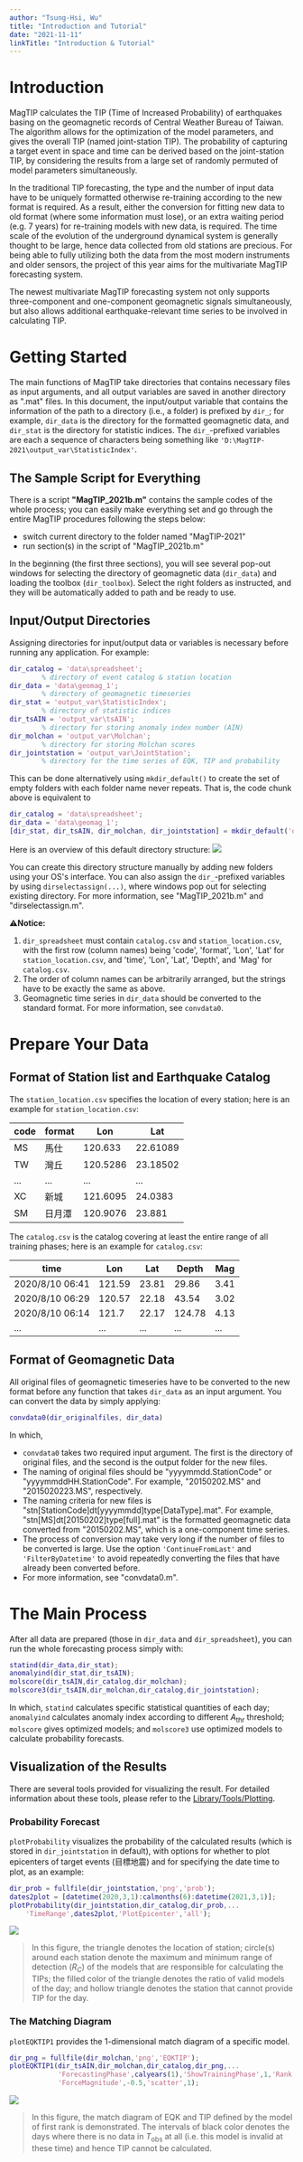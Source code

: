 ```yaml
---
author: "Tsung-Hsi, Wu"
title: "Introduction and Tutorial"
date: "2021-11-11"
linkTitle: "Introduction & Tutorial"
---
```



<!-- TODO: git commit and push unpredictable-life
FIXME: Delete the following in the future 

`cd` to the folder where there is `.jmd`, and 
```
lazyhugo();
cp2content(raw"D:\GoogleDrive\Sites\CGRG\doc-archive\content\en\docs\magtip\usermanual-and-docs")
``` -->

# Introduction

MagTIP calculates the TIP (Time of Increased Probability) of earthquakes basing on the geomagnetic records of Central Weather Bureau of Taiwan. 
The algorithm allows for the optimization of the model parameters, and gives the overall TIP (named joint-station TIP). 
The probability of capturing a target event in space and time can be derived based on the joint-station TIP, by considering the results from a large set of randomly permuted of model parameters simultaneously.

In the traditional TIP forecasting, the type and the number of input data have to be uniquely formatted otherwise re-training according to the new format is required. 
As a result, either the conversion for fitting new data to old format (where some information must lose), or an extra waiting period (e.g. 7 years) for re-training models with new data, is required. 
The time scale of the evolution of the underground dynamical system is generally thought to be large, hence data collected from old stations are precious. For being able to fully utilizing both the data from the most modern instruments and older sensors, the project of this year aims for the multivariate MagTIP forecasting system. 

The newest multivariate MagTIP forecasting system not only supports three-component and one-component geomagnetic signals simultaneously, but also allows additional earthquake-relevant time series to be involved in calculating TIP.

# Getting Started
The main functions of MagTIP take directories that contains necessary files as input arguments, and all output variables are saved in another directory as ".mat" files.
In this document, the input/output variable that contains the information of the path to a directory (i.e., a folder) is prefixed by `dir_`; for example, `dir_data` is the directory for the formatted geomagnetic data, and `dir_stat` is the directory for statistic indices. 
The `dir_`-prefixed variables are each a sequence of characters being something like `'D:\MagTIP-2021\output_var\StatisticIndex'`. 

## The Sample Script for Everything
There is a script **"MagTIP_2021b.m"** contains the sample codes of the whole process; you can easily make everything set and go through the entire MagTIP procedures following the steps below:
- switch current directory to the folder named "MagTIP-2021"
- run section(s) in the script of "MagTIP_2021b.m"

In the beginning (the first three sections), you will see several pop-out windows for selecting the directory of geomagnetic data (`dir_data`) and loading the toolbox (`dir_toolbox`). 
Select the right folders as instructed, and they will be automatically added to path and be ready to use.

## Input/Output Directories
Assigning directories for input/output data or variables is necessary before running any application. 
For example:

```matlab
dir_catalog = 'data\spreadsheet'; 
        % directory of event catalog & station location
dir_data = 'data\geomag_1'; 
        % directory of geomagnetic timeseries
dir_stat = 'output_var\StatisticIndex'; 
        % directory of statistic indices
dir_tsAIN = 'output_var\tsAIN'; 
        % directory for storing anomaly index number (AIN)
dir_molchan = 'output_var\Molchan'; 
        % directory for storing Molchan scores
dir_jointstation = 'output_var\JointStation'; 
        % directory for the time series of EQK, TIP and probability
```

This can be done alternatively using `mkdir_default()` to create the set of empty folders with each folder name never repeats. 
That is, the code chunk above is equivalent to

```matlab
dir_catalog = 'data\spreadsheet'; 
dir_data = 'data\geomag_1';
[dir_stat, dir_tsAIN, dir_molchan, dir_jointstation] = mkdir_default('output_var')
```


Here is an overview of this default directory structure: 
![](dirtree.svg)
<!-- `LaTeX Error: Cannot determine size of graphic in ../fig/dirtree.svg (no Bound ingBox).` when doctype is "md2pdf" -->

You can create this directory structure manually by adding new folders using your OS's interface. 
You can also assign the `dir_`-prefixed variables by using `dirselectassign(...)`, where windows pop out for selecting existing directory. 
For more information, see "MagTIP_2021b.m" and "dirselectassign.m".

**⚠Notice:** 

1. `dir_spreadsheet` must contain `catalog.csv` and `station_location.csv`, with the first row (column names) being 'code', 'format', 'Lon', 'Lat' for `station_location.csv`, and 'time', 'Lon', 'Lat', 'Depth', and 'Mag' for `catalog.csv`.
2. The order of column names can be arbitrarily arranged, but the strings have to be exactly the same as above.
3. Geomagnetic time series in `dir_data` should be converted to the standard format. For more information, see `convdata0`.

# Prepare Your Data
## Format of Station list and Earthquake Catalog

The `station_location.csv` specifies the location of every station;
here is an example for `station_location.csv`: 

| code | format | Lon      | Lat      |
| ---- | ------ | -------- | -------- |
| MS   | 馬仕   | 120.633  | 22.61089 |
| TW   | 灣丘   | 120.5286 | 23.18502 |
| ...  | ...    | ...      | ...      |
| XC   | 新城   | 121.6095 | 24.0383  |
| SM   | 日月潭 | 120.9076 | 23.881   |

The `catalog.csv` is the catalog covering at least the entire range of all training phases; 
here is an example for `catalog.csv`:

| time            | Lon    | Lat   | Depth  | Mag  |
| --------------- | ------ | ----- | ------ | ---- |
| 2020/8/10 06:41 | 121.59 | 23.81 | 29.86  | 3.41 |
| 2020/8/10 06:29 | 120.57 | 22.18 | 43.54  | 3.02 |
| 2020/8/10 06:14 | 121.7  | 22.17 | 124.78 | 4.13 |
| ...             | ...    | ...   | ...    | ...  |

## Format of Geomagnetic Data

All original files of geomagnetic timeseries have to be converted to the new format before any function that takes `dir_data` as an input argument.
You can convert the data by simply applying:

```matlab
convdata0(dir_originalfiles, dir_data)
```
In which, 
- `convdata0` takes two required input argument. The first is the directory of original files, and the second is the output folder for the new files.
- The naming of original files should be "yyyymmdd.StationCode" or "yyyymmddHH.StationCode". For example, "20150202.MS" and  "2015020223.MS", respectively.
- The naming criteria for new files is "stn[StationCode]dt[yyyymmdd]type[DataType].mat". For example, "stn[MS]dt[20150202]type[full].mat" is the formatted geomagnetic data converted from "20150202.MS", which is a one-component time series. 
- The process of conversion may take very long if the number of files to be converted is large. Use the option `'ContinueFromLast'` and `'FilterByDatetime'` to avoid repeatedly converting the files that have already been converted before.
- For more information, see "convdata0.m".


# The Main Process
After all data are prepared (those in `dir_data` and `dir_spreadsheet`), you can run the whole forecasting process simply with:
```matlab
statind(dir_data,dir_stat); 
anomalyind(dir_stat,dir_tsAIN); 
molscore(dir_tsAIN,dir_catalog,dir_molchan);
molscore3(dir_tsAIN,dir_molchan,dir_catalog,dir_jointstation);
```
In which, `statind` calculates specific statistical quantities of each day; `anomalyind` calculates anomaly index according to different $A_\text{thr}$ threshold; `molscore` gives optimized models; and `molscore3` use optimized models to calculate probability forecasts.

## Visualization of the Results
There are several tools provided for visualizing the result. For detailed information about these tools, please refer to the [Library/Tools/Plotting](../doc_library/#plotting).

### Probability Forecast
`plotProbability` visualizes the probability of the calculated results (which is stored in `dir_jointstation` in default), with options for whether to plot epicenters of target events (目標地震) and for specifying the date time to plot, as an example:

```matlab
dir_prob = fullfile(dir_jointstation,'png','prob');
dates2plot = [datetime(2020,3,1):calmonths(6):datetime(2021,3,1)];
plotProbability(dir_jointstation,dir_catalog,dir_prob,...
    'TimeRange',dates2plot,'PlotEpicenter','all');
```
![](plotProb_ex1.png)

> In this figure, the triangle denotes the location of station; circle(s) around each station denote the maximum and minimum range of detection ($R_C$) of the models that are responsible for calculating the TIPs; the filled color of the triangle denotes the ratio of valid models of the day; and hollow triangle denotes the station that cannot provide TIP for the day.


### The Matching Diagram
`plotEQKTIP1` provides the 1-dimensional match diagram of a specific model.

```matlab
dir_png = fullfile(dir_molchan,'png','EQKTIP');
plotEQKTIP1(dir_tsAIN,dir_molchan,dir_catalog,dir_png,...
            'ForecastingPhase',calyears(1),'ShowTrainingPhase',1,'Rank',1,...
            'ForceMagnitude',-0.5,'scatter',1);
```
![](plotEQKTIP_ex1.png)

> In this figure, the match diagram of EQK and TIP defined by the model of first rank is demonstrated. The intervals of black color denotes the days where there is no data in $T_\text{obs}$ at all (i.e. this model is invalid at these time) and hence TIP cannot be calculated.

